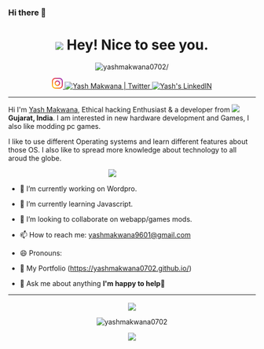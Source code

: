 ### Hi there 👋

<!--
**yashmakwana0702/yashmakwana0702** is a ✨ _special_ ✨ repository because its `README.md` (this file) appears on your GitHub profile.

Here are some ideas to get you started:
-->
<h1 align="center"><img src="https://emojis.slackmojis.com/emojis/images/1531849430/4246/blob-sunglasses.gif?1531849430" width="30"/> Hey! Nice to see you.</h1>

<p align="center"> <img src=https://komarev.com/ghpvc/?username=yashmakwana0702 alt=yashmakwana0702/> </p>

<p align="center">
<a href="https://www.instagram.com/yash_makwana_0702/" >
  <img alt="Yash's Insta" width="22px" src="./instagram.svg" />
</a>
<a href="https://twitter.com/YashMak76568068">
  <img alt="Yash Makwana | Twitter" width="22px" src="https://raw.githubusercontent.com/peterthehan/peterthehan/master/assets/twitter.svg" />
</a>
<a href="https://www.linkedin.com/in/yash-makwana-231016196/">
  <img alt="Yash's LinkedIN" width="22px" src="https://raw.githubusercontent.com/peterthehan/peterthehan/master/assets/linkedin.svg" />
</a>

</p>

-----

<p>Hi I'm <a href="https://github.com/yashmakwana0702">Yash Makwana</a>, Ethical hacking Enthusiast & a developer from <img src="/img/india.png" width="14"/> <b>Gujarat, India</b>. I am interested in new hardware development and Games,  I also like modding pc games.<br>
<p>I like to use different Operating systems and learn different features about those OS. I also like to spread more knowledge about technology to all aroud the globe. </p>

<img src="/img/Hacking.gif" width="300" align='right'>

<br/>

- 🔭 I’m currently working on  Wordpro.

- 🌱 I’m currently learning Javascript.

- 👯 I’m looking to collaborate on webapp/games mods.

- 📫 How to reach me: yashmakwana9601@gmail.com

- 😄 Pronouns: 
 
- 👾 My Portfolio (https://yashmakwana0702.github.io/)

- 💬 Ask me about anything **I'm happy to help🤝**

----------

<div>
  <p align="center">
  <a href="https://github.com/ryo-ma/github-profile-trophy">
    <img align="center" margin="10" src="https://github-profile-trophy.vercel.app/?username=yashmakwana0702&column=7&margin-w=15&margin-h=15&theme=onedark"/>
  </a>
  </p>
</div>

<p align="center"> 
  <img src="https://github-readme-stats.vercel.app/api?username=yashmakwana0702&show_icons=true&theme=gotham" alt="yashmakwana0702" />
<p>
<p align="center">
  <IMG SRC="https://github-readme-stats.vercel.app/api/top-langs/?username=yashmakwana0702&theme=gotham&&layout=compact"/>
<p>
